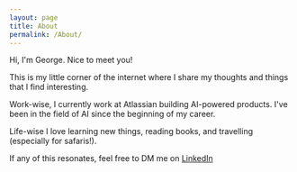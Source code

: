 ```yaml
---
layout: page
title: About
permalink: /About/
---
```


Hi, I'm George. Nice to meet you!

This is my little corner of the internet where I share my thoughts and things that I find interesting.

Work-wise, I currently work at Atlassian building AI-powered products. I've been in the field of AI since the beginning of my career. 

Life-wise I love learning new things, reading books, and travelling (especially for safaris!).

If any of this resonates, feel free to DM me on [LinkedIn](https://www.linkedin.com/in/georgeseif/)
